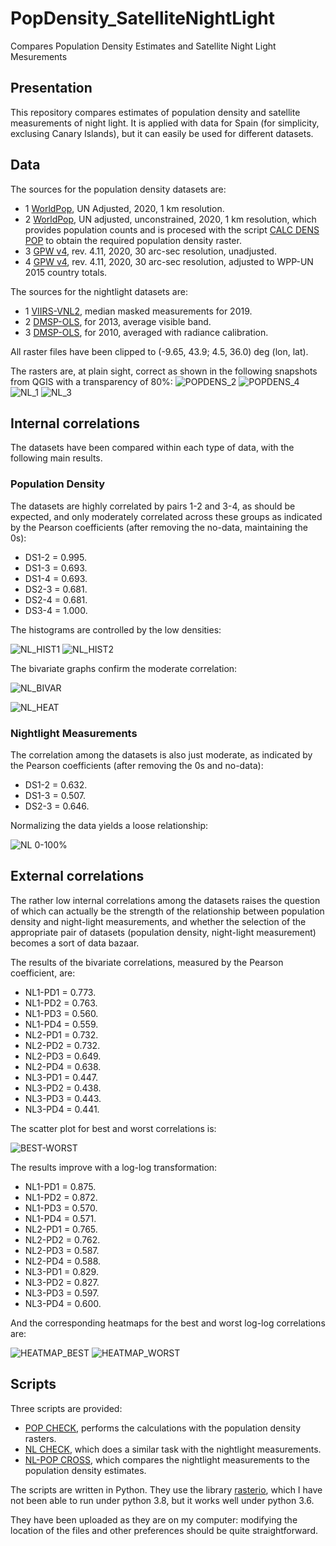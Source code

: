 # PopDensity_SatelliteNightLight
Compares Population Density Estimates and Satellite Night Light Mesurements

## Presentation
This repository compares estimates of population density and satellite measurements of night light. 
It is applied with data for Spain (for simplicity, exclusing Canary Islands), but it can easily be used for different datasets.

## Data
The sources for the population density datasets are:
* 1 [WorldPop](https://www.worldpop.org/project/categories?id=18), UN Adjusted, 2020, 1 km resolution.
* 2 [WorldPop](https://www.worldpop.org/project/categories?id=3), UN adjusted, unconstrained, 2020, 1 km resolution, which provides population counts and is procesed with the script [CALC DENS POP](https://github.com/Rigonz/CountryPopDensityDistrib/blob/main/CALC%20DENS%20POP%20R1%20py36.py) to obtain the required population density raster.
* 3 [GPW v4](https://sedac.ciesin.columbia.edu/data/collection/gpw-v4/sets/browse), rev. 4.11, 2020, 30 arc-sec resolution, unadjusted.
* 4 [GPW v4](https://sedac.ciesin.columbia.edu/data/collection/gpw-v4/sets/browse), rev. 4.11, 2020, 30 arc-sec resolution, adjusted to WPP-UN 2015 country totals.

The sources for the nightlight datasets are:
* 1 [VIIRS-VNL2](https://eogdata.mines.edu/nighttime_light/annual/v20/), median masked measurements for 2019.
* 2 [DMSP-OLS](https://eogdata.mines.edu/products/dmsp/#v4), for 2013, average visible band.
* 3 [DMSP-OLS](https://eogdata.mines.edu/products/dmsp/#radcal), for 2010, averaged with radiance calibration.

All raster files have been clipped to (-9.65, 43.9; 4.5, 36.0) deg (lon, lat).

The rasters are, at plain sight, correct as shown in the following snapshots from QGIS with a transparency of 80%:
![POPDENS_2](https://github.com/Rigonz/PopDensity_SatelliteNightLight/blob/main/Images/POPDENS_2.png)
![POPDENS_4](https://github.com/Rigonz/PopDensity_SatelliteNightLight/blob/main/Images/POPDENS_4.png)
![NL_1](https://github.com/Rigonz/PopDensity_SatelliteNightLight/blob/main/Images/NL_1.png)
![NL_3](https://github.com/Rigonz/PopDensity_SatelliteNightLight/blob/main/Images/NL_3.png)

## Internal correlations
The datasets have been compared within each type of data, with the following main results.

### Population Density
The datasets are highly correlated by pairs 1-2 and 3-4, as should be expected, and only moderately correlated across these groups as indicated by the Pearson coefficients (after removing the no-data, maintaining the 0s):
* DS1-2 = 0.995.
* DS1-3 = 0.693.
* DS1-4 = 0.693.
* DS2-3 = 0.681.
* DS2-4 = 0.681.
* DS3-4 = 1.000.

The histograms are controlled by the low densities:

![NL_HIST1](https://github.com/Rigonz/PopDensity_SatelliteNightLight/blob/main/Images/NL_HIST1.png)
![NL_HIST2](https://github.com/Rigonz/PopDensity_SatelliteNightLight/blob/main/Images/NL_HIST2.png)

The bivariate graphs confirm the moderate correlation:

![NL_BIVAR](https://github.com/Rigonz/PopDensity_SatelliteNightLight/blob/main/Images/NL_BIVAR.png)

![NL_HEAT](https://github.com/Rigonz/PopDensity_SatelliteNightLight/blob/main/Images/NL_HEAT.png)


### Nightlight Measurements
The correlation among the datasets is also just moderate, as indicated by the Pearson coefficients (after removing the 0s and no-data):
* DS1-2 = 0.632.
* DS1-3 = 0.507.
* DS2-3 = 0.646.

Normalizing the data yields a loose relationship:

![NL 0-100%](https://github.com/Rigonz/PopDensity_SatelliteNightLight/blob/main/Images/NL_0-100.png)

## External correlations
The rather low internal correlations among the datasets raises the question of which can actually be the strength of the relationship between population density and night-light measurements, and whether the selection of the appropriate pair of datasets (population density, night-light measurement) becomes a sort of data bazaar. 

The results of the bivariate correlations, measured by the Pearson coefficient, are:
* NL1-PD1 = 0.773.
* NL1-PD2 = 0.763.
* NL1-PD3 = 0.560.
* NL1-PD4 = 0.559.
* NL2-PD1 = 0.732.
* NL2-PD2 = 0.732.
* NL2-PD3 = 0.649.
* NL2-PD4 = 0.638.
* NL3-PD1 = 0.447.
* NL3-PD2 = 0.438.
* NL3-PD3 = 0.443.
* NL3-PD4 = 0.441.

The scatter plot for best and worst correlations is:

![BEST-WORST](https://github.com/Rigonz/PopDensity_SatelliteNightLight/blob/main/Images/BEST-WORST.png)

The results improve with a log-log transformation:
* NL1-PD1 = 0.875.
* NL1-PD2 = 0.872.
* NL1-PD3 = 0.570.
* NL1-PD4 = 0.571.
* NL2-PD1 = 0.765.
* NL2-PD2 = 0.762.
* NL2-PD3 = 0.587.
* NL2-PD4 = 0.588.
* NL3-PD1 = 0.829.
* NL3-PD2 = 0.827.
* NL3-PD3 = 0.597.
* NL3-PD4 = 0.600.

And the corresponding heatmaps for the best and worst log-log correlations are:

![HEATMAP_BEST](https://github.com/Rigonz/PopDensity_SatelliteNightLight/blob/main/Images/HEATMAP_BEST.png)
![HEATMAP_WORST](https://github.com/Rigonz/PopDensity_SatelliteNightLight/blob/main/Images/HEATMAP_WORST.png)

## Scripts
Three scripts are provided:
* [POP CHECK](https://github.com/Rigonz/PopDensity_SatelliteNightLight/blob/main/POP%20CHECK%20R0%20py36.py), performs the calculations with the population density rasters.
* [NL CHECK](https://github.com/Rigonz/PopDensity_SatelliteNightLight/blob/main/NL%20CHECK%20R0%20py36.py), which does a similar task with the nightlight measurements.
* [NL-POP CROSS](https://github.com/Rigonz/PopDensity_SatelliteNightLight/blob/main/NL-POP%20CROSS%20R0%20py36.py), which compares the nightlight measurements to the population density estimates.

The scripts are written in Python. They use the library [rasterio](https://rasterio.readthedocs.io/en/latest/index.html#), which I have not been able to run under python 3.8, but it works well under python 3.6.

They have been uploaded as they are on my computer: modifying the location of the files and other preferences should be quite straightforward.
